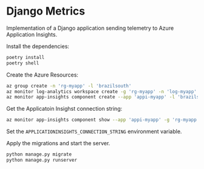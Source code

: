 # Django Metrics

Implementation of a Django application sending telemetry to Azure Application Insights.

Install the dependencies:

```sh
poetry install
poetry shell
```

Create the Azure Resources:

```sh
az group create -n 'rg-myapp' -l 'brazilsouth'
az monitor log-analytics workspace create -g 'rg-myapp' -n 'log-myapp' -l 'brazilsouth'
az monitor app-insights component create --app 'appi-myapp' -l 'brazilsouth' -g 'rg-myapp' --workspace 'log-myapp'
```

Get the Applicatoin Insighst connection string:

```sh
az monitor app-insights component show --app 'appi-myapp' -g 'rg-myapp' --query 'connectionString' -o tsv
```

Set the `APPLICATIONINSIGHTS_CONNECTION_STRING` environment variable.

Apply the migrations and start the server.

```sh
python manage.py migrate
python manage.py runserver
```
